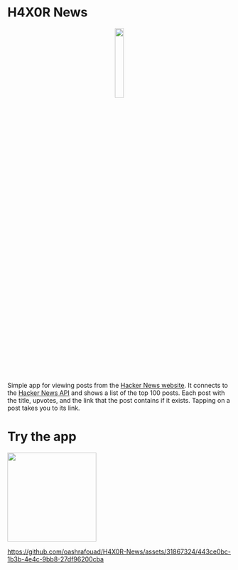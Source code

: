 # H4X0R News

<p align="center">
  <a>
    <img src="https://github.com/oashrafouad/H4X0R-News/assets/31867324/6ed571ef-e3ab-45e8-8292-466328bd6793" width="20%">
  </a>
</p>

Simple app for viewing posts from the [Hacker News website](https://news.ycombinator.com). It connects to the [Hacker News API](https://github.com/HackerNews/API) and shows a list of the top 100 posts. Each post with the title, upvotes, and the link that the post contains if it exists. Tapping on a post takes you to its link.

# Try the app
<a href="https://testflight.apple.com/join/9jHP2imL">
  <img src="https://github.com/oashrafouad/Todoey/assets/31867324/3592a312-3878-44e1-a15e-931e57265a03" width="200">
</a>

https://github.com/oashrafouad/H4X0R-News/assets/31867324/443ce0bc-1b3b-4e4c-9bb8-27df96200cba

